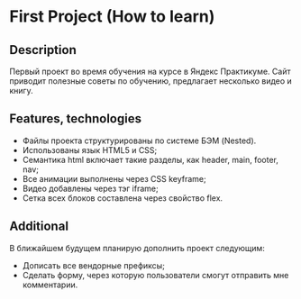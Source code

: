 # First Project (How to learn)

## Description
Первый проект во время обучения на курсе в Яндекс Практикуме. Сайт приводит полезные советы по обучению, предлагает несколько видео и книгу.

## Features, technologies 
* Файлы проекта структурированы по системе БЭМ (Nested).
* Использованы язык HTML5 и CSS;
* Семантика html включает такие разделы, как header, main, footer, nav;
* Все анимации выполнены через CSS keyframe;
* Видео добавлены через тэг iframe;
* Сетка всех блоков составлена через свойство flex.


## Additional
В ближайшем будущем планирую дополнить проект следующим:
* Дописать все вендорные префиксы;
* Сделать форму, через которую пользователи смогут отправить мне комментарии.